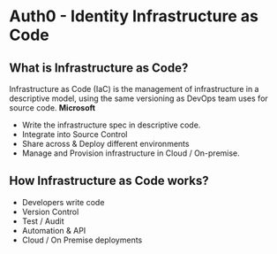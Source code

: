 # Auth0 - Identity Infrastructure as Code

## What is Infrastructure as Code?

Infrastructure as Code (IaC) is the management of infrastructure in a descriptive model, using the same versioning as DevOps team uses for source code. **Microsoft**

* Write the infrastructure spec in descriptive code.
* Integrate into Source Control 
* Share across & Deploy different environments
* Manage and Provision infrastructure in Cloud / On-premise.


## How Infrastructure as Code works?

* Developers write code
* Version Control
* Test / Audit
* Automation & API
* Cloud / On Premise deployments

